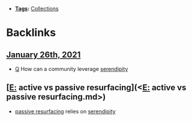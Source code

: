 - **[Tags](<Tags.md>):** [Collections](<Collections.md>)

# Backlinks
## [January 26th, 2021](<January 26th, 2021.md>)
- [Q](<Q.md>) How can a community leverage [serendipity](<serendipity.md>)

## [[E:](<[E:.md>) active vs passive resurfacing](<[E:](<E:.md>) active vs passive resurfacing.md>)
- [passive resurfacing](<passive resurfacing.md>) relies on [serendipity](<serendipity.md>)

